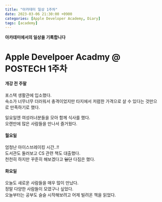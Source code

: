 ```yaml
---
title: "아카데미 일상 1주차"
date: 2023-03-06 21:30:00 +0900
categories: [Apple Developer Academy, Diary]
tags: [academy]
---
```


**아카데미에서의 일상을 기록합니다**

# Apple Develpoer Acadmy @ POSTECH 1주차  

#### 개강 전 주말
포스텍 생활관에 입소했다.  
숙소가 너무너무 더러워서 충격이었지만 타지에서 저렴한 가격으로 살 수 있다는 것만으로 만족하기로 했다.  

일요일엔 여성러너분들을 모아 함께 식사를 했다.  
오랜만에 많은 사람들을 만나서 즐거웠다.

#### 월요일
엄청난 아이스브레이킹 시간..!!  
도서관도 둘러보고 CS 관련 책도 대출했다.  
천천히 하지만 꾸준히 해보겠다고 ~~일단~~ 다짐은 했다.


#### 화요일
오늘도 새로운 사람들을 매우 많이 만났다.  
정말 다양한 사람들이 모였구나 싶었다.  
오늘부터는 공부도 슬슬 시작해보려고 어제 빌려온 책을 읽었다.  
